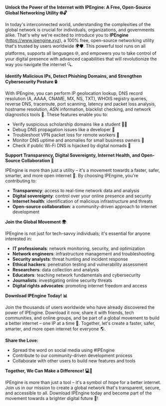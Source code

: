 **Unlock the Power of the Internet with IPEngine: A Free, Open-Source Global Networking Utility 🌐🔓**

In today's interconnected world, understanding the complexities of the global network is crucial for individuals, organizations, and governments alike. That's why we're excited to introduce you to **IPEngine** (https://www.ipengine.xyz), a 100% free, open-source networking utility that's trusted by users worldwide 🌍🛡️. This powerful tool runs on all platforms, supports all languages 🌐, and empowers you to take control of your digital presence with advanced capabilities that will revolutionize the way you navigate the internet 🔍.

**Identify Malicious IPs, Detect Phishing Domains, and Strengthen Cybersecurity Posture 🔒**

With IPEngine, you can perform IP geolocation lookup, DNS record resolution (A, AAAA, CNAME, MX, NS, TXT), WHOIS registry queries, reverse DNS, traceroute, port scanning, latency and packet loss analysis, hostname resolution, ASN information, blacklist checking, and network diagnostics tools 📡. These features enable you to:

* Verify suspicious scholarship domains like a student 👨‍🎓
* Debug DNS propagation issues like a developer 🤖
* Troubleshoot VPN packet loss for remote workers 🚀
* Monitor DNS uptime and anomalies for small business owners 💼
* Check if public Wi-Fi DNS is hijacked by digital nomads 🛂

**Support Transparency, Digital Sovereignty, Internet Health, and Open-Source Collaboration 🌈**

IPEngine is more than just a utility – it's a movement towards a faster, safer, smarter, and more open internet 🚀. By choosing IPEngine, you're contributing to:

* **Transparency**: access to real-time network data and analysis
* **Digital sovereignty**: control over your online presence and security
* **Internet health**: identification of malicious infrastructure and threats
* **Open-source collaboration**: a community-driven approach to internet development

**Join the Global Movement 🌍**

IPEngine is not just for tech-savvy individuals; it's essential for anyone interested in:

* **IT professionals**: network monitoring, security, and optimization
* **Network engineers**: infrastructure management and troubleshooting
* **Security analysts**: threat hunting and incident response
* **Ethical hackers**: penetration testing and vulnerability assessment
* **Researchers**: data collection and analysis
* **Educators**: teaching network fundamentals and cybersecurity
* **Journalists**: investigating online security threats
* **Digital rights advocates**: promoting internet freedom and access

**Download IPEngine Today! 📊**

Join the thousands of users worldwide who have already discovered the power of IPEngine. Download it now, share it with friends, tech communities, and online groups, and be part of a global movement to build a better internet – one IP at a time 🔑. Together, let's create a faster, safer, smarter, and more open internet for everyone 🌎.

**Share the Love:**

* Spread the word on social media using #IPEngine
* Contribute to our community-driven development process
* Collaborate with other users to build new features and tools

**Together, We Can Make a Difference! 💻👫**

IPEngine is more than just a tool – it's a symbol of hope for a better internet. Join us in our mission to create a global network that's transparent, secure, and accessible to all. Download IPEngine today and become part of the movement towards a brighter digital future 🌟!